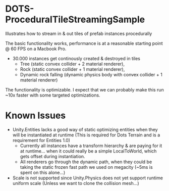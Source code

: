 # DOTS-ProceduralTileStreamingSample

Illustrates how to stream in & out tiles of prefab instances procedurally

The basic functionality works, performance is at a reasonable starting point @ 60 FPS on a Macbook Pro.
* 30.000 instances get continously created & destroyed in tiles 
  * Tree (static convex collider + 2 material renderer), 
  * Rock (static convex collider + 1 material renderer), 
  * Dynamic rock falling (dynamic physics body with convex collider + 1 material renderer)


The functionality is optimizable. I expect that we can probably make this run ~10x faster with some targeted optimizations.

# Known Issues
* Unity.Entities lacks a good way of static optimizing entities when they will be instantiated at runtime (This is required for Dots Terrain and is a requirement for Entities 1.0)
  * Currently all instances have a transform hierarchy & are paying for it at runtime... when it could really be a simple LocalToWorld, which gets offset during instantiation.
  * All renderers go through the dynamic path, when they could be taking the static frozen fast path we used on megacity (~5ms is spent on this alone...)
* Scale is not supported since Unity.Physics does not yet support runtime uniform scale (Unless we want to clone the collision mesh...)

